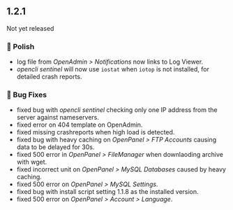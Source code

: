 ## 1.2.1

Not yet released

### 💅 Polish
- log file from *OpenAdmin > Notifications* now links to Log Viewer.
- *opencli sentinel* will now use `iostat` when `iotop` is not installed, for detailed crash reports.

### 🐛 Bug Fixes
- fixed bug with *opencli sentinel* checking only one IP address from the server against nameservers.
- fixed error on 404 template on OpenAdmin.
- fixed missing crashreports when high load is detected.
- fixed bug with heavy caching on *OpenPanel > FTP Accounts* causing data to be delayed for 30s.
- fixed 500 error in *OpenPanel > FileManager* when downlaoding archive with wget.
- fixed incorrect unit on *OpenPanel > MySQL Databases* caused by heavy caching.
- fixed 500 error on *OpenPanel > MySQL Settings*.
- fixed bug with install script setting 1.1.8 as the installed version. 
- fixed 500 error on *OpenPanel > Account > Language*.

